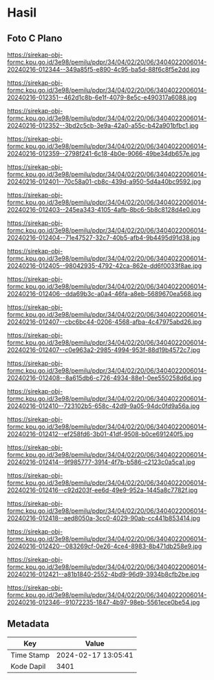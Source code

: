 # Hasil

## Foto C Plano

https://sirekap-obj-formc.kpu.go.id/3e98/pemilu/pdpr/34/04/02/20/06/3404022006014-20240216-012344--349a85f5-e890-4c95-ba5d-88f6c8f5e2dd.jpg

https://sirekap-obj-formc.kpu.go.id/3e98/pemilu/pdpr/34/04/02/20/06/3404022006014-20240216-012351--462d1c8b-6e1f-4079-8e5c-e490317a6088.jpg

https://sirekap-obj-formc.kpu.go.id/3e98/pemilu/pdpr/34/04/02/20/06/3404022006014-20240216-012352--3bd2c5cb-3e9a-42a0-a55c-b42a901bfbc1.jpg

https://sirekap-obj-formc.kpu.go.id/3e98/pemilu/pdpr/34/04/02/20/06/3404022006014-20240216-012359--2798f241-6c18-4b0e-9066-49be34db657e.jpg

https://sirekap-obj-formc.kpu.go.id/3e98/pemilu/pdpr/34/04/02/20/06/3404022006014-20240216-012401--70c58a01-cb8c-439d-a950-5d4a40bc9592.jpg

https://sirekap-obj-formc.kpu.go.id/3e98/pemilu/pdpr/34/04/02/20/06/3404022006014-20240216-012403--245ea343-4105-4afb-8bc6-5b8c8128d4e0.jpg

https://sirekap-obj-formc.kpu.go.id/3e98/pemilu/pdpr/34/04/02/20/06/3404022006014-20240216-012404--71e47527-32c7-40b5-afb4-9b4495d91d38.jpg

https://sirekap-obj-formc.kpu.go.id/3e98/pemilu/pdpr/34/04/02/20/06/3404022006014-20240216-012405--98042935-4792-42ca-862e-dd6f0033f8ae.jpg

https://sirekap-obj-formc.kpu.go.id/3e98/pemilu/pdpr/34/04/02/20/06/3404022006014-20240216-012406--dda69b3c-a0a4-46fa-a8eb-5689670ea568.jpg

https://sirekap-obj-formc.kpu.go.id/3e98/pemilu/pdpr/34/04/02/20/06/3404022006014-20240216-012407--cbc6bc44-0206-4568-afba-4c47975abd26.jpg

https://sirekap-obj-formc.kpu.go.id/3e98/pemilu/pdpr/34/04/02/20/06/3404022006014-20240216-012407--c0e963a2-2985-4994-953f-88d19b4572c7.jpg

https://sirekap-obj-formc.kpu.go.id/3e98/pemilu/pdpr/34/04/02/20/06/3404022006014-20240216-012408--8a615db6-c726-4934-88e1-0ee550258d6d.jpg

https://sirekap-obj-formc.kpu.go.id/3e98/pemilu/pdpr/34/04/02/20/06/3404022006014-20240216-012410--723102b5-658c-42d9-9a05-94dc0fd9a56a.jpg

https://sirekap-obj-formc.kpu.go.id/3e98/pemilu/pdpr/34/04/02/20/06/3404022006014-20240216-012412--ef258fd6-3b01-41df-9508-b0ce691240f5.jpg

https://sirekap-obj-formc.kpu.go.id/3e98/pemilu/pdpr/34/04/02/20/06/3404022006014-20240216-012414--9f985777-3914-4f7b-b586-c2123c0a5ca1.jpg

https://sirekap-obj-formc.kpu.go.id/3e98/pemilu/pdpr/34/04/02/20/06/3404022006014-20240216-012416--c92d203f-ee6d-49e9-952a-1445a8c7782f.jpg

https://sirekap-obj-formc.kpu.go.id/3e98/pemilu/pdpr/34/04/02/20/06/3404022006014-20240216-012418--aed8050a-3cc0-4029-90ab-cc441b853414.jpg

https://sirekap-obj-formc.kpu.go.id/3e98/pemilu/pdpr/34/04/02/20/06/3404022006014-20240216-012420--083269cf-0e26-4ce4-8983-8b471db258e9.jpg

https://sirekap-obj-formc.kpu.go.id/3e98/pemilu/pdpr/34/04/02/20/06/3404022006014-20240216-012421--a81b1840-2552-4bd9-96d9-3934b8cfb2be.jpg

https://sirekap-obj-formc.kpu.go.id/3e98/pemilu/pdpr/34/04/02/20/06/3404022006014-20240216-012346--91072235-1847-4b97-98eb-5561ece0be54.jpg


## Metadata

| Key        | Value               |
| ---------- | ------------------- |
| Time Stamp | 2024-02-17 13:05:41 |
| Kode Dapil | 3401                |



